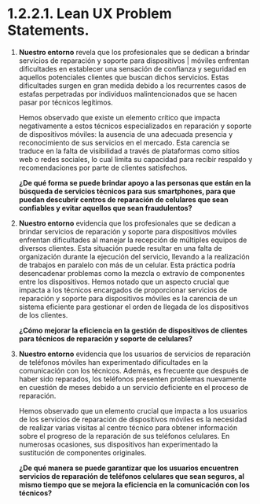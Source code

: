 # 1.2.2.1. Lean UX Problem Statements.

1. __Nuestro entorno__ revela que los profesionales que se dedican a brindar servicios de reparación y soporte para dispositivos |      móviles enfrentan dificultades en establecer una sensación de confianza y seguridad en aquellos potenciales clientes que buscan dichos servicios. Estas dificultades surgen en gran medida debido a los recurrentes casos de estafas perpetradas por individuos malintencionados que se hacen pasar por técnicos legítimos.
   
   Hemos observado que existe un elemento crítico que impacta negativamente a estos técnicos especializados en reparación y soporte de dispositivos móviles: la ausencia de una adecuada presencia y reconocimiento de sus servicios en el mercado. Esta carencia se traduce en la falta de visibilidad a través de plataformas como sitios web o redes sociales, lo cual limita su capacidad para recibir respaldo y recomendaciones por parte de clientes satisfechos.
   
   **¿De qué forma se puede brindar apoyo a las personas que están en la búsqueda de servicios técnicos para sus smartphones, para que puedan descubrir centros de reparación de celulares que sean confiables y evitar aquellos que sean fraudulentos?**

2.	__Nuestro entorno__ evidencia que los profesionales que se dedican a brindar servicios de reparación y soporte para dispositivos móviles enfrentan dificultades al manejar la recepción de múltiples equipos de diversos clientes. Esta situación puede resultar en una falta de organización durante la ejecución del servicio, llevando a la realización de trabajos en paralelo con más de un celular. Esta práctica podría desencadenar problemas como la mezcla o extravío de componentes entre los dispositivos.
    Hemos notado que un aspecto crucial que impacta a los técnicos encargados de proporcionar servicios de reparación y soporte para dispositivos móviles es la carencia de un sistema eficiente para gestionar el orden de llegada de los dispositivos de los clientes.

    **¿Cómo mejorar la eficiencia en la gestión de dispositivos de clientes para técnicos de reparación y soporte de celulares?**

3.	__Nuestro entorno__ evidencia que los usuarios de servicios de reparación de teléfonos móviles han experimentado dificultades en la comunicación con los técnicos. Además, es frecuente que después de haber sido reparados, los teléfonos presenten problemas nuevamente en cuestión de meses debido a un servicio deficiente en el proceso de reparación.

    Hemos observado que un elemento crucial que impacta a los usuarios de los servicios de reparación de dispositivos móviles es la necesidad de realizar varias visitas al centro técnico para obtener información sobre el progreso de la reparación de sus teléfonos celulares. En numerosas ocasiones, sus dispositivos han experimentado la sustitución de componentes originales.

    **¿De qué manera se puede garantizar que los usuarios encuentren servicios de reparación de teléfonos celulares que sean seguros, al mismo tiempo que se mejora la eficiencia en la comunicación con los técnicos?**
